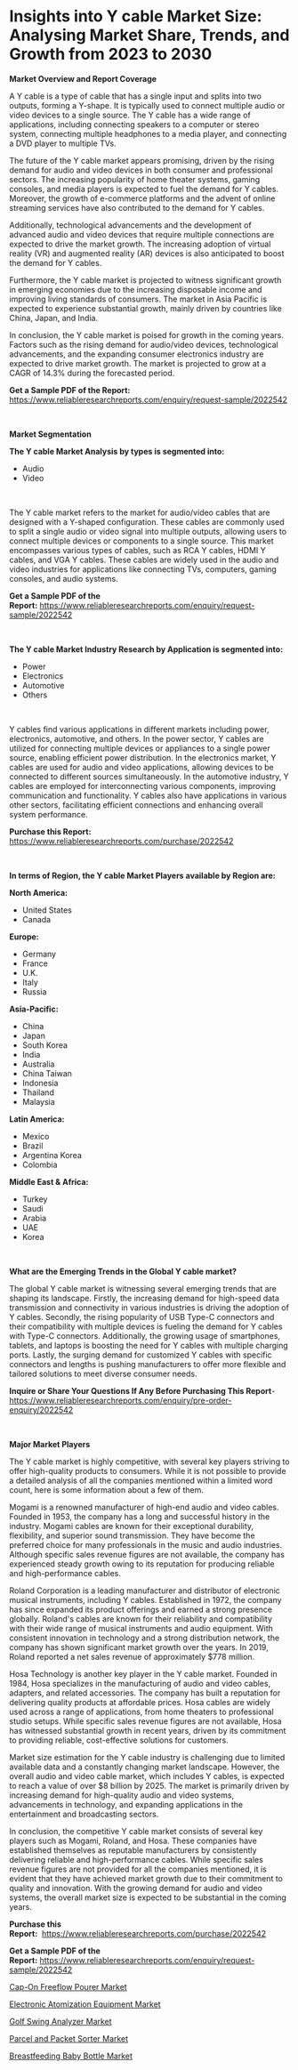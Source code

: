 <p><h1>Insights into Y cable Market Size: Analysing Market Share, Trends, and Growth from 2023 to 2030</h1></p><p><strong>Market Overview and Report Coverage</strong></p>
<p><p>A Y cable is a type of cable that has a single input and splits into two outputs, forming a Y-shape. It is typically used to connect multiple audio or video devices to a single source. The Y cable has a wide range of applications, including connecting speakers to a computer or stereo system, connecting multiple headphones to a media player, and connecting a DVD player to multiple TVs.</p><p>The future of the Y cable market appears promising, driven by the rising demand for audio and video devices in both consumer and professional sectors. The increasing popularity of home theater systems, gaming consoles, and media players is expected to fuel the demand for Y cables. Moreover, the growth of e-commerce platforms and the advent of online streaming services have also contributed to the demand for Y cables.</p><p>Additionally, technological advancements and the development of advanced audio and video devices that require multiple connections are expected to drive the market growth. The increasing adoption of virtual reality (VR) and augmented reality (AR) devices is also anticipated to boost the demand for Y cables.</p><p>Furthermore, the Y cable market is projected to witness significant growth in emerging economies due to the increasing disposable income and improving living standards of consumers. The market in Asia Pacific is expected to experience substantial growth, mainly driven by countries like China, Japan, and India.</p><p>In conclusion, the Y cable market is poised for growth in the coming years. Factors such as the rising demand for audio/video devices, technological advancements, and the expanding consumer electronics industry are expected to drive market growth. The market is projected to grow at a CAGR of 14.3% during the forecasted period.</p></p>
<p><strong>Get a Sample PDF of the Report:</strong> <a href="https://www.reliableresearchreports.com/enquiry/request-sample/2022542">https://www.reliableresearchreports.com/enquiry/request-sample/2022542</a></p>
<p>&nbsp;</p>
<p><strong>Market Segmentation</strong></p>
<p><strong>The Y cable Market Analysis by types is segmented into:</strong></p>
<p><ul><li>Audio</li><li>Video</li></ul></p>
<p>&nbsp;</p>
<p><p>The Y cable market refers to the market for audio/video cables that are designed with a Y-shaped configuration. These cables are commonly used to split a single audio or video signal into multiple outputs, allowing users to connect multiple devices or components to a single source. This market encompasses various types of cables, such as RCA Y cables, HDMI Y cables, and VGA Y cables. These cables are widely used in the audio and video industries for applications like connecting TVs, computers, gaming consoles, and audio systems.</p></p>
<p><strong>Get a Sample PDF of the Report:</strong>&nbsp;<a href="https://www.reliableresearchreports.com/enquiry/request-sample/2022542">https://www.reliableresearchreports.com/enquiry/request-sample/2022542</a></p>
<p>&nbsp;</p>
<p><strong>The Y cable Market Industry Research by Application is segmented into:</strong></p>
<p><ul><li>Power</li><li>Electronics</li><li>Automotive</li><li>Others</li></ul></p>
<p>&nbsp;</p>
<p><p>Y cables find various applications in different markets including power, electronics, automotive, and others. In the power sector, Y cables are utilized for connecting multiple devices or appliances to a single power source, enabling efficient power distribution. In the electronics market, Y cables are used for audio and video applications, allowing devices to be connected to different sources simultaneously. In the automotive industry, Y cables are employed for interconnecting various components, improving communication and functionality. Y cables also have applications in various other sectors, facilitating efficient connections and enhancing overall system performance.</p></p>
<p><strong>Purchase this Report:</strong>&nbsp; <a href="https://www.reliableresearchreports.com/purchase/2022542">https://www.reliableresearchreports.com/purchase/2022542</a></p>
<p>&nbsp;</p>
<p><strong>In terms of Region, the Y cable Market Players available by Region are:</strong></p>
<p>
    <p> <strong> North America: </strong>
        <ul>
            <li>United States</li>
            <li>Canada</li>
        </ul>
        </p> 
    <p> <strong> Europe: </strong>
        <ul>
            <li>Germany</li>
            <li>France</li>
            <li>U.K.</li>
            <li>Italy</li>
            <li>Russia</li>
        </ul>
        </p> 
    <p> <strong> Asia-Pacific: </strong>
        <ul>
            <li>China</li>
            <li>Japan</li>
            <li>South Korea</li>
            <li>India</li>
            <li>Australia</li>
            <li>China Taiwan</li>
            <li>Indonesia</li>
            <li>Thailand</li>
            <li>Malaysia</li>
        </ul>
        </p> 
    <p> <strong> Latin America: </strong>
        <ul>
            <li>Mexico</li>
            <li>Brazil</li>
            <li>Argentina Korea</li>
            <li>Colombia</li>
        </ul>
        </p> 
    <p> <strong> Middle East & Africa: </strong>
        <ul>
            <li>Turkey</li>
            <li>Saudi</li>
            <li>Arabia</li>
            <li>UAE</li>
            <li>Korea</li>
        </ul>
    </p>
    </p>
<p>&nbsp;</p>
<p><strong>What are the Emerging Trends in the Global Y cable market?</strong></p>
<p><p>The global Y cable market is witnessing several emerging trends that are shaping its landscape. Firstly, the increasing demand for high-speed data transmission and connectivity in various industries is driving the adoption of Y cables. Secondly, the rising popularity of USB Type-C connectors and their compatibility with multiple devices is fueling the demand for Y cables with Type-C connectors. Additionally, the growing usage of smartphones, tablets, and laptops is boosting the need for Y cables with multiple charging ports. Lastly, the surging demand for customized Y cables with specific connectors and lengths is pushing manufacturers to offer more flexible and tailored solutions to meet diverse consumer needs.</p></p>
<p><strong>Inquire or Share Your Questions If Any Before Purchasing This Report</strong>- <a href="https://www.reliableresearchreports.com/enquiry/pre-order-enquiry/2022542">https://www.reliableresearchreports.com/enquiry/pre-order-enquiry/2022542</a></p>
<p>&nbsp;</p>
<p><strong>Major Market Players</strong></p>
<p><p>The Y cable market is highly competitive, with several key players striving to offer high-quality products to consumers. While it is not possible to provide a detailed analysis of all the companies mentioned within a limited word count, here is some information about a few of them.</p><p>Mogami is a renowned manufacturer of high-end audio and video cables. Founded in 1953, the company has a long and successful history in the industry. Mogami cables are known for their exceptional durability, flexibility, and superior sound transmission. They have become the preferred choice for many professionals in the music and audio industries. Although specific sales revenue figures are not available, the company has experienced steady growth owing to its reputation for producing reliable and high-performance cables.</p><p>Roland Corporation is a leading manufacturer and distributor of electronic musical instruments, including Y cables. Established in 1972, the company has since expanded its product offerings and earned a strong presence globally. Roland's cables are known for their reliability and compatibility with their wide range of musical instruments and audio equipment. With consistent innovation in technology and a strong distribution network, the company has shown significant market growth over the years. In 2019, Roland reported a net sales revenue of approximately $778 million.</p><p>Hosa Technology is another key player in the Y cable market. Founded in 1984, Hosa specializes in the manufacturing of audio and video cables, adapters, and related accessories. The company has built a reputation for delivering quality products at affordable prices. Hosa cables are widely used across a range of applications, from home theaters to professional studio setups. While specific sales revenue figures are not available, Hosa has witnessed substantial growth in recent years, driven by its commitment to providing reliable, cost-effective solutions for customers.</p><p>Market size estimation for the Y cable industry is challenging due to limited available data and a constantly changing market landscape. However, the overall audio and video cable market, which includes Y cables, is expected to reach a value of over $8 billion by 2025. The market is primarily driven by increasing demand for high-quality audio and video systems, advancements in technology, and expanding applications in the entertainment and broadcasting sectors.</p><p>In conclusion, the competitive Y cable market consists of several key players such as Mogami, Roland, and Hosa. These companies have established themselves as reputable manufacturers by consistently delivering reliable and high-performance cables. While specific sales revenue figures are not provided for all the companies mentioned, it is evident that they have achieved market growth due to their commitment to quality and innovation. With the growing demand for audio and video systems, the overall market size is expected to be substantial in the coming years.</p></p>
<p><strong>Purchase this Report:</strong>&nbsp;&nbsp;<a href="https://www.reliableresearchreports.com/purchase/2022542">https://www.reliableresearchreports.com/purchase/2022542</a></p>
<p></p>
<p><strong>Get a Sample PDF of the Report:</strong>&nbsp;<a href="https://www.reliableresearchreports.com/enquiry/request-sample/2022542">https://www.reliableresearchreports.com/enquiry/request-sample/2022542</a></p>
<p><p><a href="https://medium.com/@erickasauer/cap-on-freeflow-pourer-market-research-report-its-history-and-forecast-2023-to-2030-e41ec2550d93">Cap-On Freeflow Pourer Market</a></p><p><a href="https://github.com/amonskiyk/Market-Research-Report-List-1/blob/main/electronic-atomization-equipment-market.md">Electronic Atomization Equipment Market</a></p><p><a href="https://github.com/gaydyna/Market-Research-Report-List-1/blob/main/golf-swing-analyzer-market.md">Golf Swing Analyzer Market</a></p><p><a href="https://medium.com/@williammann19/parcel-and-packet-sorter-market-size-cagr-trends-2024-2030-dddca0a65eca">Parcel and Packet Sorter Market</a></p><p><a href="https://medium.com/@vergiekunze/breastfeeding-baby-bottle-market-research-report-its-history-and-forecast-2023-to-2030-b8f95b2f4022">Breastfeeding Baby Bottle Market</a></p></p>